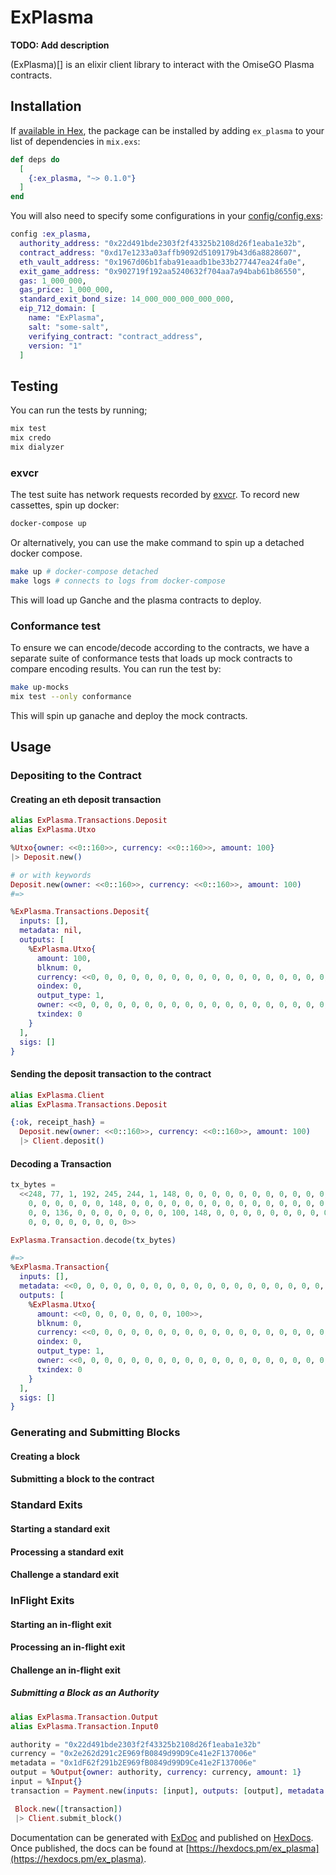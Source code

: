 # ExPlasma

**TODO: Add description**

(ExPlasma)[] is an elixir client library to interact with the OmiseGO Plasma contracts.

## Installation

If [available in Hex](https://hex.pm/docs/publish), the package can be installed
by adding `ex_plasma` to your list of dependencies in `mix.exs`:

```elixir
def deps do
  [
    {:ex_plasma, "~> 0.1.0"}
  ]
end
```

You will also need to specify some configurations in your [config/config.exs]():

```elixir
config :ex_plasma,
  authority_address: "0x22d491bde2303f2f43325b2108d26f1eaba1e32b",
  contract_address: "0xd17e1233a03affb9092d5109179b43d6a8828607",
  eth_vault_address: "0x1967d06b1faba91eaadb1be33b277447ea24fa0e",
  exit_game_address: "0x902719f192aa5240632f704aa7a94bab61b86550",
  gas: 1_000_000,
  gas_price: 1_000_000,
  standard_exit_bond_size: 14_000_000_000_000_000,
  eip_712_domain: [
    name: "ExPlasma",
    salt: "some-salt",
    verifying_contract: "contract_address",
    version: "1"
  ]
```

## Testing


You can run the tests by running;

```sh
mix test
mix credo
mix dialyzer
```

### exvcr

The test suite has network requests recorded by [exvcr](). To record new cassettes, spin up docker:

```sh
docker-compose up
```

Or alternatively, you can use the make command to spin up a detached docker compose.

```sh
make up # docker-compose detached
make logs # connects to logs from docker-compose
```

This will load up Ganche and the plasma contracts to deploy.


### Conformance test

To ensure we can encode/decode according to the contracts, we have a separate suite of conformance tests that
loads up mock contracts to compare encoding results. You can run the test by:

```sh
make up-mocks
mix test --only conformance
```

This will spin up ganache and deploy the mock contracts.


## Usage

### Depositing to the Contract

#### Creating an eth deposit transaction

```elixir
alias ExPlasma.Transactions.Deposit
alias ExPlasma.Utxo

%Utxo{owner: <<0::160>>, currency: <<0::160>>, amount: 100}
|> Deposit.new()

# or with keywords
Deposit.new(owner: <<0::160>>, currency: <<0::160>>, amount: 100)
#=>

%ExPlasma.Transactions.Deposit{
  inputs: [],
  metadata: nil,
  outputs: [
    %ExPlasma.Utxo{
      amount: 100,
      blknum: 0,
      currency: <<0, 0, 0, 0, 0, 0, 0, 0, 0, 0, 0, 0, 0, 0, 0, 0, 0, 0, 0, 0>>,
      oindex: 0,
      output_type: 1,
      owner: <<0, 0, 0, 0, 0, 0, 0, 0, 0, 0, 0, 0, 0, 0, 0, 0, 0, 0, 0, 0>>,
      txindex: 0
    }
  ],
  sigs: []
}
```

#### Sending the deposit transaction to the contract

```elixir
alias ExPlasma.Client
alias ExPlasma.Transactions.Deposit

{:ok, receipt_hash} = 
  Deposit.new(owner: <<0::160>>, currency: <<0::160>>, amount: 100)
  |> Client.deposit()
```


#### Decoding a Transaction

```elixir
tx_bytes = 
  <<248, 77, 1, 192, 245, 244, 1, 148, 0, 0, 0, 0, 0, 0, 0, 0, 0, 0, 0, 0, 0, 0,
    0, 0, 0, 0, 0, 0, 148, 0, 0, 0, 0, 0, 0, 0, 0, 0, 0, 0, 0, 0, 0, 0, 0, 0, 0,
    0, 0, 136, 0, 0, 0, 0, 0, 0, 0, 100, 148, 0, 0, 0, 0, 0, 0, 0, 0, 0, 0, 0, 0,
    0, 0, 0, 0, 0, 0, 0, 0>>

ExPlasma.Transaction.decode(tx_bytes)

#=>
%ExPlasma.Transaction{
  inputs: [],
  metadata: <<0, 0, 0, 0, 0, 0, 0, 0, 0, 0, 0, 0, 0, 0, 0, 0, 0, 0, 0, 0>>,
  outputs: [
    %ExPlasma.Utxo{
      amount: <<0, 0, 0, 0, 0, 0, 0, 100>>,
      blknum: 0,
      currency: <<0, 0, 0, 0, 0, 0, 0, 0, 0, 0, 0, 0, 0, 0, 0, 0, 0, 0, 0, 0>>,
      oindex: 0,
      output_type: 1,
      owner: <<0, 0, 0, 0, 0, 0, 0, 0, 0, 0, 0, 0, 0, 0, 0, 0, 0, 0, 0, 0>>,
      txindex: 0
    }
  ],
  sigs: []
}
```

### Generating and Submitting Blocks
#### Creating a block
#### Submitting a block to the contract

### Standard Exits
#### Starting a standard exit
#### Processing a standard exit
#### Challenge a standard exit

### InFlight Exits
#### Starting an in-flight exit
#### Processing an in-flight exit
#### Challenge an in-flight exit




##### Submitting a Block as an Authority

```elixir
alias ExPlasma.Transaction.Output
alias ExPlasma.Transaction.Input0

authority = "0x22d491bde2303f2f43325b2108d26f1eaba1e32b"
currency = "0x2e262d291c2E969fB0849d99D9Ce41e2F137006e"
metadata = "0x1dF62f291b2E969fB0849d99D9Ce41e2F137006e"
output = %Output{owner: authority, currency: currency, amount: 1}
input = %Input{}
transaction = Payment.new(inputs: [input], outputs: [output], metadata: metadata)

 Block.new([transaction])
 |> Client.submit_block()
```

Documentation can be generated with [ExDoc](https://github.com/elixir-lang/ex_doc)
and published on [HexDocs](https://hexdocs.pm). Once published, the docs can
be found at [https://hexdocs.pm/ex_plasma](https://hexdocs.pm/ex_plasma).

